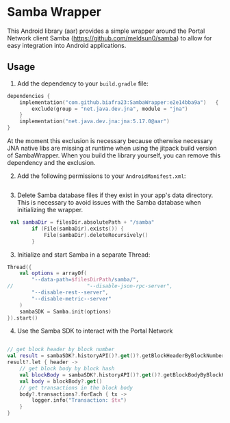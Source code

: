 # Samba Wrapper

This Android library (aar) provides a simple wrapper around the Portal Network client Samba (https://github.com/meldsun0/samba) to allow for easy integration into Android applications.

## Usage

1. Add the dependency to your `build.gradle` file:

```kotlin   
dependencies {
    implementation("com.github.biafra23:SambaWrapper:e2e14bba9a")   { 
        exclude(group = "net.java.dev.jna", module = "jna")
    }
    implementation("net.java.dev.jna:jna:5.17.0@aar")
}
```

At the moment  this exclusion is necessary because otherwise  necessary JNA native libs are missing at runtime when using the jitpack build version of SambaWrapper. When you build the library yourself, you can remove this dependency and the exclusion.

2. Add the following permissions to your `AndroidManifest.xml`:

```xml

```

3. Delete Samba database files if they exist in your app's data directory. This is necessary to avoid issues with the Samba database when initializing the wrapper.

```kotlin
 val sambaDir = filesDir.absolutePath + "/samba"
        if (File(sambaDir).exists()) {
            File(sambaDir).deleteRecursively()
        }

```
3. Initialize and start Samba in a separate Thread:

```kotlin
Thread({
    val options = arrayOf(
        "--data-path=$filesDirPath/samba/",
//                        "--disable-json-rpc-server",
        "--disable-rest--server",
        "--disable-metric--server"
    )
    sambaSDK = Samba.init(options)
}).start()
```
4. Use the Samba SDK to interact with the Portal Network

```kotlin

// get block header by block number
val result = sambaSDK?.historyAPI()?.get()?.getBlockHeaderByBlockNumber("$blockNumber")?.get()
result?.let { header ->
    // get block body by block hash
    val blockBody = sambaSDK?.historyAPI()?.get()?.getBlockBodyByBlockHash(header.blockHash)
    val body = blockBody?.get()
    // get transactions in the block body
    body?.transactions?.forEach { tx ->
        logger.info("Transaction: $tx")
    }
}
```

